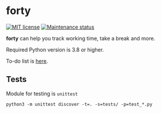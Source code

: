 # forty

[![MIT license][license-badge]][license-url]
[![Maintenance status][status-badge]][status-url]

**forty** can help you track working time, take a break and more.

Required Python version is 3.8 or higher.

To-do list is [here](TODO.md).

## Tests

Module for testing is `unittest`

```
python3 -m unittest discover -t=. -s=tests/ -p=test_*.py
```

[status-url]: https://github.com/vikian050194/forty/pulse
[status-badge]: https://img.shields.io/github/last-commit/vikian050194/forty.svg

[license-url]: https://github.com/vikian050194/forty/blob/master/LICENSE
[license-badge]: https://img.shields.io/github/license/vikian050194/forty.svg